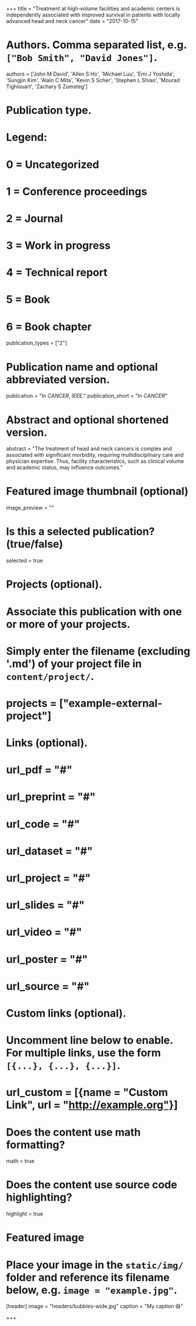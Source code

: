 +++
title = "Treatment at high‐volume facilities and academic centers is independently associated with improved survival in patients with locally advanced head and neck cancer"
date = "2017-10-15"

# Authors. Comma separated list, e.g. `["Bob Smith", "David Jones"]`.
authors = ['John M David', 'Allen S Ho', 'Michael Luu', 'Emi J Yoshida', 'Sungjin Kim', 'Alain C Mita', 'Kevin S Scher', 'Stephen L Shiao', 'Mourad Tighiouart', 'Zachary S Zumsteg']

# Publication type.
# Legend:
# 0 = Uncategorized
# 1 = Conference proceedings
# 2 = Journal
# 3 = Work in progress
# 4 = Technical report
# 5 = Book
# 6 = Book chapter
publication_types = ["2"]

# Publication name and optional abbreviated version.
publication = "In *CANCER*, IEEE."
publication_short = "In *CANCER*"

# Abstract and optional shortened version.
abstract = "The treatment of head and neck cancers is complex and associated with significant morbidity, requiring multidisciplinary care and physician expertise. Thus, facility characteristics, such as clinical volume and academic status, may influence outcomes."

# Featured image thumbnail (optional)
image_preview = ""

# Is this a selected publication? (true/false)
selected = true

# Projects (optional).
#   Associate this publication with one or more of your projects.
#   Simply enter the filename (excluding '.md') of your project file in `content/project/`.
# projects = ["example-external-project"]

# Links (optional).
# url_pdf = "#"
# url_preprint = "#"
# url_code = "#"
# url_dataset = "#"
# url_project = "#"
# url_slides = "#"
# url_video = "#"
# url_poster = "#"
# url_source = "#"

# Custom links (optional).
#   Uncomment line below to enable. For multiple links, use the form `[{...}, {...}, {...}]`.
# url_custom = [{name = "Custom Link", url = "http://example.org"}]

# Does the content use math formatting?
math = true

# Does the content use source code highlighting?
highlight = true

# Featured image
# Place your image in the `static/img/` folder and reference its filename below, e.g. `image = "example.jpg"`.
[header]
image = "headers/bubbles-wide.jpg"
caption = "My caption :smile:"

+++


